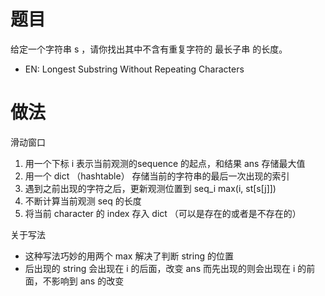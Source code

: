 # 题目
给定一个字符串 s ，请你找出其中不含有重复字符的 最长子串 的长度。
- EN: Longest Substring Without Repeating Characters 

# 做法
滑动窗口
1. 用一个下标 i 表示当前观测的sequence 的起点，和结果 ans 存储最大值
2. 用一个 dict （hashtable） 存储当前的字符串的最后一次出现的索引
3. 遇到之前出现的字符之后，更新观测位置到 seq_i max(i, st[s[j]])
4. 不断计算当前观测 seq 的长度
5. 将当前 character 的 index 存入 dict （可以是存在的或者是不存在的）

关于写法
- 这种写法巧妙的用两个 max 解决了判断 string 的位置
- 后出现的 string 会出现在 i 的后面，改变 ans 而先出现的则会出现在 i 的前面，不影响到 ans 的改变